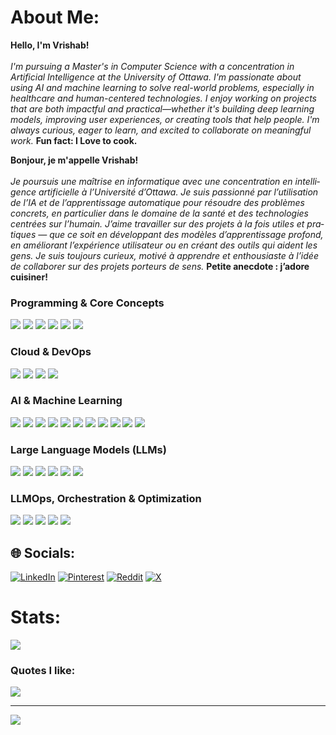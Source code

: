 # About Me:
**Hello, I'm Vrishab!**  <br><br>*I'm pursuing a Master's in Computer Science with a concentration in Artificial Intelligence at the University of Ottawa. I'm passionate about using AI and machine learning to solve real-world problems, especially in healthcare and human-centered technologies. I enjoy working on projects that are both impactful and practical—whether it's building deep learning models, improving user experiences, or creating tools that help people. I'm always curious, eager to learn, and excited to collaborate on meaningful work.* 
**Fun fact: I Love to cook.** 

**Bonjour, je m'appelle Vrishab!**<br><br>
<span lang="fr">
*Je poursuis une maîtrise en informatique avec une concentration en intelligence artificielle à l’Université d’Ottawa. Je suis passionné par l’utilisation de l’IA et de l’apprentissage automatique pour résoudre des problèmes concrets, en particulier dans le domaine de la santé et des technologies centrées sur l’humain. J’aime travailler sur des projets à la fois utiles et pratiques — que ce soit en développant des modèles d’apprentissage profond, en améliorant l’expérience utilisateur ou en créant des outils qui aident les gens. Je suis toujours curieux, motivé à apprendre et enthousiaste à l’idée de collaborer sur des projets porteurs de sens.*
<strong>Petite anecdote : j’adore cuisiner!</strong>
</span>

###  Programming & Core Concepts  
 <p align="left">
   <img src="https://img.shields.io/badge/Python-3776AB?style=for-the-badge&logo=python&logoColor=white" />
   <img src="https://img.shields.io/badge/Flask-000000?style=for-the-badge&logo=flask&logoColor=white" />
   <img src="https://img.shields.io/badge/SQL-4479A1?style=for-the-badge&logo=mysql&logoColor=white" />
   <img src="https://img.shields.io/badge/Vector%20DB-005571?style=for-the-badge&logo=redis&logoColor=white" />
   <img src="https://img.shields.io/badge/C-00599C?style=for-the-badge&logo=c&logoColor=white" />
   <img src="https://img.shields.io/badge/C++-00599C?style=for-the-badge&logo=c%2B%2B&logoColor=white" />
 </p>
 
 ###  Cloud & DevOps  
 <p align="left">
   <img src="https://img.shields.io/badge/AWS-232F3E?style=for-the-badge&logo=amazon-aws&logoColor=white" />
   <img src="https://img.shields.io/badge/Docker-2496ED?style=for-the-badge&logo=docker&logoColor=white" />
   <img src="https://img.shields.io/badge/Kubernetes-326CE5?style=for-the-badge&logo=kubernetes&logoColor=white" />
   <img src="https://img.shields.io/badge/Git-F05032?style=for-the-badge&logo=git&logoColor=white" />
 </p>
 
 ###  AI & Machine Learning  
 <p align="left">
   <img src="https://img.shields.io/badge/Machine%20Learning-FF6F00?style=for-the-badge&logo=mlflow&logoColor=white" />
   <img src="https://img.shields.io/badge/Deep%20Learning-FF0000?style=for-the-badge&logo=pytorch&logoColor=white" />
   <img src="https://img.shields.io/badge/TensorFlow-FF6F00?style=for-the-badge&logo=tensorflow&logoColor=white" />
   <img src="https://img.shields.io/badge/PyTorch-EE4C2C?style=for-the-badge&logo=pytorch&logoColor=white" />
   <img src="https://img.shields.io/badge/Scikit--learn-F7931E?style=for-the-badge&logo=scikit-learn&logoColor=white" />
   <img src="https://img.shields.io/badge/OpenCV-5C3EE8?style=for-the-badge&logo=opencv&logoColor=white" />
   <img src="https://img.shields.io/badge/Matplotlib-000000?style=for-the-badge&logo=matplotlib&logoColor=white" />
   <img src="https://img.shields.io/badge/Numpy-013243?style=for-the-badge&logo=numpy&logoColor=white" />
   <img src="https://img.shields.io/badge/Pandas-150458?style=for-the-badge&logo=pandas&logoColor=white" />
   <img src="https://img.shields.io/badge/Plotly-3F4F75?style=for-the-badge&logo=plotly&logoColor=white" />
   <img src="https://img.shields.io/badge/SciPy-8CAAE6?style=for-the-badge&logo=scipy&logoColor=white" />
 </p>
 
 ###  Large Language Models (LLMs)  
 <p align="left">
   <img src="https://img.shields.io/badge/GPT-005571?style=for-the-badge&logo=openai&logoColor=white" />
   <img src="https://img.shields.io/badge/BERT-1F425F?style=for-the-badge&logo=google&logoColor=white" />
   <img src="https://img.shields.io/badge/LLaMA-FF4500?style=for-the-badge&logo=meta&logoColor=white" />
   <img src="https://img.shields.io/badge/LangChain-000000?style=for-the-badge&logo=chain&logoColor=white" />
   <img src="https://img.shields.io/badge/CrewAI-FFAA00?style=for-the-badge&logo=ai&logoColor=white" />
   <img src="https://img.shields.io/badge/SwarmAI-660066?style=for-the-badge&logo=ai&logoColor=white" />
 </p>
 
 ###  LLMOps, Orchestration & Optimization  
 <p align="left">
   <img src="https://img.shields.io/badge/LLMOps-000000?style=for-the-badge&logo=mlflow&logoColor=white" />
   <img src="https://img.shields.io/badge/MLflow-0194E2?style=for-the-badge&logo=mlflow&logoColor=white" />
   <img src="https://img.shields.io/badge/Airflow-017CEE?style=for-the-badge&logo=apache-airflow&logoColor=white" />
   <img src="https://img.shields.io/badge/Orchestration-3399FF?style=for-the-badge&logo=kubernetes&logoColor=white" />
   <img src="https://img.shields.io/badge/Cost%20Optimization-FF8800?style=for-the-badge&logo=dollar&logoColor=white" />
 </p>

## 🌐 Socials:
[![LinkedIn](https://img.shields.io/badge/LinkedIn-%230077B5.svg?logo=linkedin&logoColor=white)](https://www.linkedin.com/in/vrishab-davey/) [![Pinterest](https://img.shields.io/badge/Pinterest-%23E60023.svg?logo=Pinterest&logoColor=white)](https://pinterest.com/https://in.pinterest.com/vrishabdavey/) [![Reddit](https://img.shields.io/badge/Reddit-%23FF4500.svg?logo=Reddit&logoColor=white)](https://reddit.com/user/https://www.reddit.com/user/One-Rock-1692/) [![X](https://img.shields.io/badge/X-black.svg?logo=X&logoColor=white)](https://x.com/Vrishab_20) 


# Stats:
![](https://github-readme-stats.vercel.app/api/top-langs/?username=Vrishab20&theme=blue_navy&hide_border=true&include_all_commits=true&count_private=false&layout=compact)

###  Quotes I like:
![](https://quotes-github-readme.vercel.app/api?type=vetical&theme=gruvbox)

---
[![](https://visitcount.itsvg.in/api?id=Vrishab20&label=Profile%20Views&color=6&icon=3&pretty=true)](https://visitcount.itsvg.in)


  
<!-- Proudly created with GPRM ( https://gprm.itsvg.in ) -->
